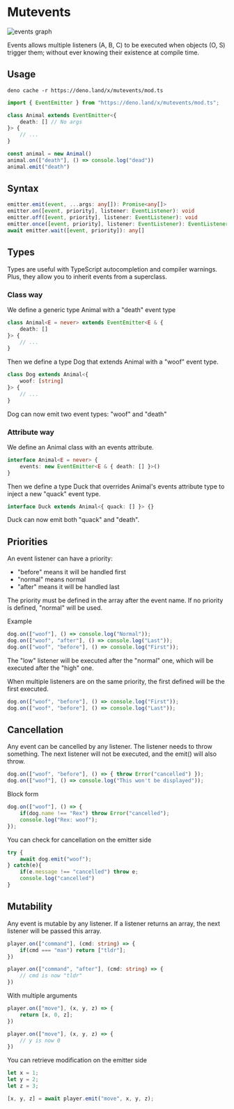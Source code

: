 # Mutevents

![events graph](https://i.imgur.com/Se9fNFI.png?1)

Events allows multiple listeners (A, B, C) to be executed when objects (O, S) trigger them; without ever knowing their existence at compile time.

## Usage

    deno cache -r https://deno.land/x/mutevents/mod.ts

```typescript
import { EventEmitter } from "https://deno.land/x/mutevents/mod.ts";

class Animal extends EventEmitter<{
	death: [] // No args
}> { 
	// ...
}

const animal = new Animal()
animal.on(["death"], () => console.log("dead"))
animal.emit("death")
```

## Syntax

```typescript
emitter.emit(event, ...args: any[]): Promise<any[]>
emitter.on([event, priority], listener: EventListener): void
emitter.off([event, priority], listener: EventListener): void
emitter.once([event, priority], listener: EventListener): EventListener
await emitter.wait([event, priority]): any[]
```

## Types

Types are useful with TypeScript autocompletion and compiler warnings. Plus, they allow you to inherit events from a superclass.

### Class way

We define a generic type Animal with a "death" event type

```typescript
class Animal<E = never> extends EventEmitter<E & {
	death: []
}> {
	// ...	
}
```

Then we define a type Dog that extends Animal with a "woof" event type.

```typescript
class Dog extends Animal<{
	woof: [string]
}> {
	// ...
}
```

Dog can now emit two event types: "woof" and "death"

### Attribute way

We define an Animal class with an events attribute.
	
```typescript
interface Animal<E = never> {
	events: new EventEmitter<E & { death: [] }>()
}
```

Then we define a type Duck that overrides Animal's events attribute type to inject a new "quack" event type.

```typescript
interface Duck extends Animal<{ quack: [] }> {}
```

Duck can now emit both "quack" and "death".

## Priorities

An event listener can have a priority:
- "before" means it will be handled first
- "normal" means normal
- "after" means it will be handled last

The priority must be defined in the array after the event name. If no priority is defined, "normal" will be used.

Example

```typescript
dog.on(["woof"], () => console.log("Normal"));
dog.on(["woof", "after"], () => console.log("Last"));
dog.on(["woof", "before"], () => console.log("First"));
```

The "low" listener will be executed after the "normal" one, which will be executed after the "high" one.

When multiple listeners are on the same priority, the first defined will be the first executed.

```typescript
dog.on(["woof", "before"], () => console.log("First"));
dog.on(["woof", "before"], () => console.log("Last"));
```

## Cancellation

Any event can be cancelled by any listener. The listener needs to throw something.
The next listener will not be executed, and the emit() will also throw.

```typescript
dog.on(["woof", "before"], () => { throw Error("cancelled") });
dog.on(["woof"], () => console.log("This won't be displayed"));
```

Block form

```typescript
dog.on(["woof"], () => {
	if(dog.name !== "Rex") throw Error("cancelled");
	console.log("Rex: woof");
});
```

You can check for cancellation on the emitter side

```typescript
try {
	await dog.emit("woof");
} catch(e){
	if(e.message !== "cancelled") throw e;
	console.log("cancelled")
}

```

## Mutability

Any event is mutable by any listener. If a listener returns an array, the next listener will be passed this array.

```typescript
player.on(["command"], (cmd: string) => {
	if(cmd === "man") return ["tldr"];
})

player.on(["command", "after"], (cmd: string) => {
	// cmd is now "tldr"
})
```

With multiple arguments

```typescript
player.on(["move"], (x, y, z) => {
	return [x, 0, z];
})

player.on(["move"], (x, y, z) => {
	// y is now 0
})
```

You can retrieve modification on the emitter side

```typescript
let x = 1;
let y = 2;
let z = 3;

[x, y, z] = await player.emit("move", x, y, z);
```
